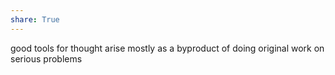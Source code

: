 ```yaml
---  
share: True  
---  
```

good tools for thought arise mostly as a byproduct of doing original work on serious problems  
